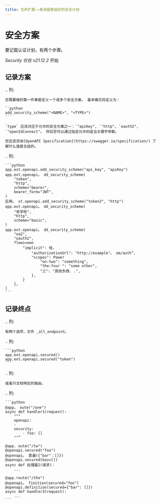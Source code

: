 ```yaml
---
title: 无声扩展——美洲国家组织的安全计划
---
```


# 安全方案

要记载认证计划，有两个步骤。

_Security 仅在 v21.12.2_ 开始

## 记录方案

.. 列:

````
您需要做的第一件事是定义一个或多个安全方案。 基本模式将定义为：

``python
add_security_scheme("<NAME>", "<TYPE>")
```

`type` 应该对应于允许的安全方案之一：`"apiKey", `"http", `oauth2", `"openIdConnect"。 然后您可以通过指定允许的适当关键字参数。

您应该咨询[OpenAPI Specification](https://swagger.io/specification/) 了解什么值是合适的。
````

.. 列:

````
```python
app.ext.openapi.add_security_scheme("api_key", "apiKey")
app.ext.openapi。 dd_security_scheme(
    "token",
    "http",
    scheme="bearer",
    bearer_form="JWT",
)
应用。 xt.openapi.add_security_scheme("token2", "http")
app.ext.openapi。 dd_security_scheme(
    "老学校",
    "http",
    scheme="basic",
)
app.ext.openapi。 dd_security_scheme(
    "oa2",
    "oauth2",
    flows=own
        "implicit": 哇，
            "authorizationUrl": "http://example"。 om/auth”，
            "scopes": Power
                "on:two": "something",
                "the:four ": "some other",
                "三": "其他东西. .",
            },
        }
    },
)
```
````

## 记录终点

.. 列:

```
有两个选项，文件 _all_endpoint。
```

.. 列:

````
```python
app.ext.openapi.secured()
app.ext.openapi.secured("token")
```
````

.. 列:

```
或者只文档特定的路由。
```

.. 列:

````
```python
@app。 oute("/one")
async def handler1(request):
    """
    openapi:
    -
    security:
        - foo: []
    ""”

@app. oute("/tw")
@openapi.secured("foo")
@openapi。 普遍({"bar"：[]})
@openapi.secured(baz=[])
async def 处理器2(请求)：
    ...

@app.route("/the")
@openapi。 finition(secured="foo")
@openapi.definition(secured={"bar": []})
async def handler3(request):
    ...
```
````

